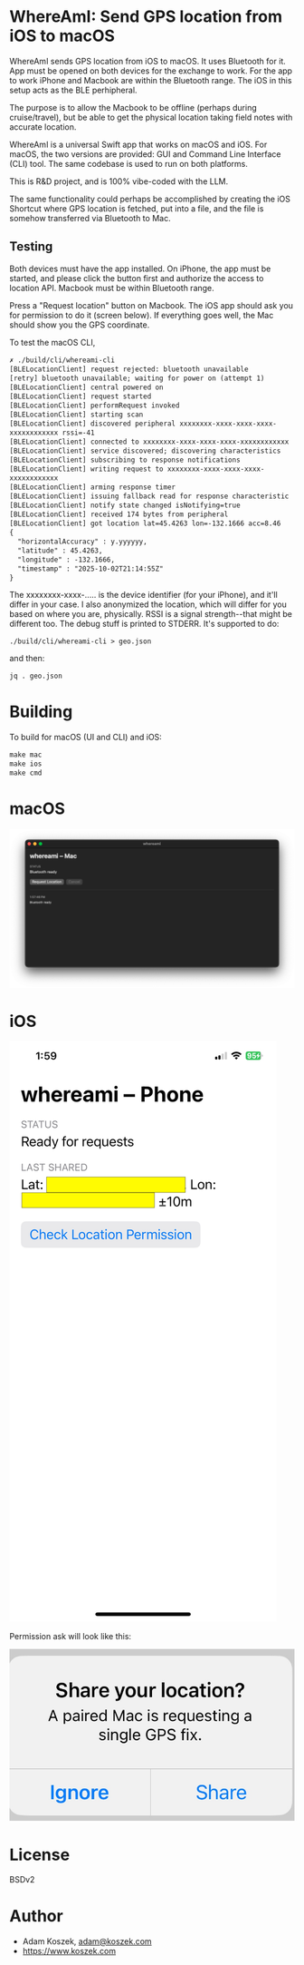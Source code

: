 # WhereAmI: Send GPS location from iOS to macOS

WhereAmI sends GPS location from iOS to macOS.
It uses Bluetooth for it.
App must be opened on both devices for the exchange to work.
For the app to work iPhone and Macbook are within the Bluetooth range.
The iOS in this setup acts as the BLE perhipheral.

The purpose is to allow the Macbook to be offline (perhaps during cruise/travel),
but be able to get the physical location taking field notes with accurate
location.

WhereAmI is a universal Swift app that works on macOS and iOS.
For macOS, the two versions are provided: GUI and Command Line Interface (CLI)
tool.
The same codebase is used to run on both platforms.

This is R&D project, and is 100% vibe-coded with the LLM.

The same functionality could perhaps be accomplished by creating the iOS
Shortcut where GPS location is fetched, put into a file, and the file is
somehow transferred via Bluetooth to Mac.

## Testing

Both devices must have the app installed.
On iPhone, the app must be started, and please click the button first and
authorize the access to location API.
Macbook must be within Bluetooth range.

Press a "Request location" button on Macbook.
The iOS app should ask you for permission to do it (screen below).
If everything goes well, the Mac should show you the GPS coordinate.

To test the macOS CLI,

    ✗ ./build/cli/whereami-cli
    [BLELocationClient] request rejected: bluetooth unavailable
    [retry] bluetooth unavailable; waiting for power on (attempt 1)
    [BLELocationClient] central powered on
    [BLELocationClient] request started
    [BLELocationClient] performRequest invoked
    [BLELocationClient] starting scan
    [BLELocationClient] discovered peripheral xxxxxxxx-xxxx-xxxx-xxxx-xxxxxxxxxxxx rssi=-41
    [BLELocationClient] connected to xxxxxxxx-xxxx-xxxx-xxxx-xxxxxxxxxxxx
    [BLELocationClient] service discovered; discovering characteristics
    [BLELocationClient] subscribing to response notifications
    [BLELocationClient] writing request to xxxxxxxx-xxxx-xxxx-xxxx-xxxxxxxxxxxx
    [BLELocationClient] arming response timer
    [BLELocationClient] issuing fallback read for response characteristic
    [BLELocationClient] notify state changed isNotifying=true
    [BLELocationClient] received 174 bytes from peripheral
    [BLELocationClient] got location lat=45.4263 lon=-132.1666 acc=8.46
    {
      "horizontalAccuracy" : y.yyyyyy,
      "latitude" : 45.4263,
      "longitude" : -132.1666,
      "timestamp" : "2025-10-02T21:14:55Z"
    }

The xxxxxxxx-xxxx-..... is the device identifier (for your iPhone), and it'll differ in your case.
I also anonymized the location, which will differ for you based on where you are, physically.
RSSI is a signal strength--that might be different too.
The debug stuff is printed to STDERR.
It's supported to do:

    ./build/cli/whereami-cli > geo.json

and then:

    jq . geo.json

# Building

To build for macOS (UI and CLI) and iOS:

    make mac
    make ios
    make cmd

# macOS 

![macOS whereami](docs/whereami_mac.png)

# iOS

![iOS whereami](docs/whereami_ios.jpeg)

Permission ask will look like this:

![iOS whereami](docs/whereami_ask.jpeg)

# License

BSDv2

# Author

- Adam Koszek, adam@koszek.com
- https://www.koszek.com
